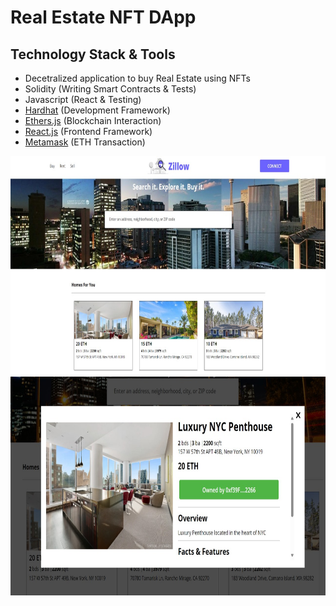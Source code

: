 # Real Estate NFT DApp

## Technology Stack & Tools
- Decetralized application to buy Real Estate using NFTs
- Solidity (Writing Smart Contracts & Tests)
- Javascript (React & Testing)
- [Hardhat](https://hardhat.org/) (Development Framework)
- [Ethers.js](https://docs.ethers.io/v5/) (Blockchain Interaction)
- [React.js](https://reactjs.org/) (Frontend Framework)
- [Metamask](https://metamask.io) (ETH Transaction)

<img src="src/assets/zillow_img.jpg" alt="Sample Image" width="100%" height="350">
<img src="src/assets/purchase.jpg" alt="Sample Image" width="100%" height="350">
